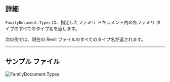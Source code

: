 ## 詳細
`FamilyDocument.Types` は、指定したファミリ ドキュメント内の各ファミリ タイプのすべてのタイプ名を返します。

次の例では、現在の Revit ファイルのすべてのタイプ名が返されます。
___
## サンプル ファイル

![FamilyDocument.Types](./Revit.Application.FamilyDocument.Types_img.jpg)
